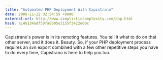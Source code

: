 ```yaml
---
title: "Automated PHP Deployment With Capistrano"
date: 2008-11-22 02:54:59 +0000
external-url: http://www.simplisticcomplexity.com/php.html
hash: a149134adf59fa8b05e2155f3422e00c
---
```


Capistrano's power is in its remoting features. You tell it what to do on that other server, and it does it. Beauty. So, if your PHP deployment process requires an svn export combined with a few other repetitive steps you have to do every time, Capistrano is here to help you too.
